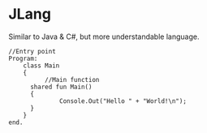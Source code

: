 # JLang
Similar to Java & C#, but more understandable language.
```
//Entry point
Program:
    class Main
    {
		  //Main function
      shared fun Main()
      {
			  Console.Out("Hello " + "World!\n");
      }
    }
end.
```
